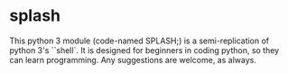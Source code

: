# splash
This python 3 module (code-named SPLASH;) is a semi-replication of python 3's ``shell`.
It is designed for beginners in coding python, so they can learn programming.
Any suggestions are welcome, as always.
